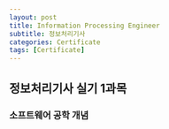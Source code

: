 ```yaml
---
layout: post
title: Information Processing Engineer
subtitle: 정보처리기사
categories: Certificate
tags: [Certificate]
---
```


## 정보처리기사 실기 1과목
### 소프트웨어 공학 개념

